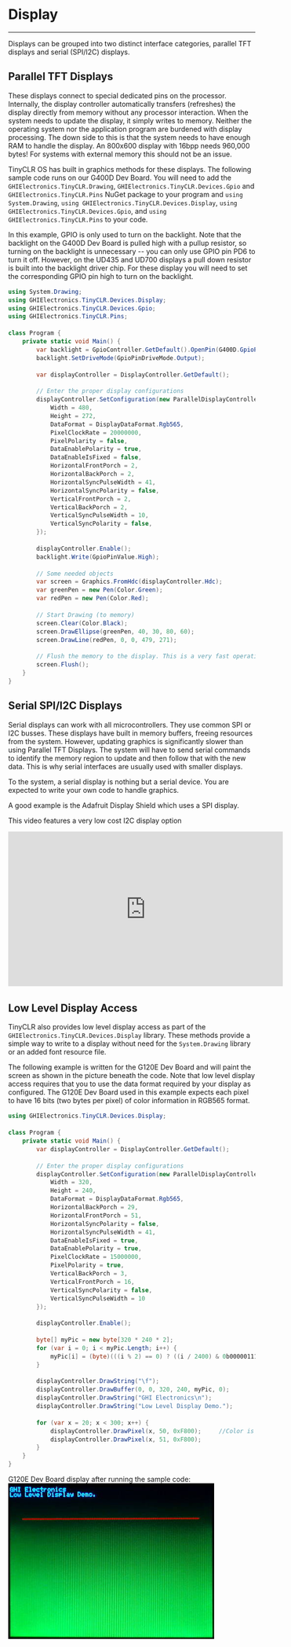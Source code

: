 # Display
---
Displays can be grouped into two distinct interface categories, parallel TFT displays and serial (SPI/I2C) displays.

## Parallel TFT Displays
These displays connect to special dedicated pins on the processor. Internally, the display controller automatically transfers (refreshes) the display directly from memory without any processor interaction. When the system needs to update the display, it simply writes to memory. Neither the operating system nor the application program are burdened with display processing. The down side to this is that the system needs to have enough RAM to handle the display. An 800x600 display with 16bpp needs 960,000 bytes! For systems with external memory this should not be an issue.

TinyCLR OS has built in graphics methods for these displays. The following sample code runs on our G400D Dev Board. You will need to add the `GHIElectronics.TinyCLR.Drawing`, `GHIElectronics.TinyCLR.Devices.Gpio` and `GHIElectronics.TinyCLR.Pins` NuGet package to your program and `using System.Drawing`, `using GHIElectronics.TinyCLR.Devices.Display`, `using GHIElectronics.TinyCLR.Devices.Gpio`, and `using GHIElectronics.TinyCLR.Pins` to your code.

In this example, GPIO is only used to turn on the backlight. Note that the backlight on the G400D Dev Board is pulled high with a pullup resistor, so turning on the backlight is unnecessary -- you can only use GPIO pin PD6 to turn it off. However, on the UD435 and UD700 displays a pull down resistor is built into the backlight driver chip. For these display you will need to set the corresponding GPIO pin high to turn on the backlight.

```csharp
using System.Drawing;
using GHIElectronics.TinyCLR.Devices.Display;
using GHIElectronics.TinyCLR.Devices.Gpio;
using GHIElectronics.TinyCLR.Pins;

class Program {
    private static void Main() {
        var backlight = GpioController.GetDefault().OpenPin(G400D.GpioPin.PD6);
        backlight.SetDriveMode(GpioPinDriveMode.Output);

        var displayController = DisplayController.GetDefault();

        // Enter the proper display configurations
        displayController.SetConfiguration(new ParallelDisplayControllerSettings {
            Width = 480,
            Height = 272,
            DataFormat = DisplayDataFormat.Rgb565,
            PixelClockRate = 20000000,
            PixelPolarity = false,
            DataEnablePolarity = true,
            DataEnableIsFixed = false,
            HorizontalFrontPorch = 2,
            HorizontalBackPorch = 2,
            HorizontalSyncPulseWidth = 41,
            HorizontalSyncPolarity = false,
            VerticalFrontPorch = 2,
            VerticalBackPorch = 2,
            VerticalSyncPulseWidth = 10,
            VerticalSyncPolarity = false,
        });

        displayController.Enable();
        backlight.Write(GpioPinValue.High);

        // Some needed objects
        var screen = Graphics.FromHdc(displayController.Hdc);
        var greenPen = new Pen(Color.Green);
        var redPen = new Pen(Color.Red);

        // Start Drawing (to memory)
        screen.Clear(Color.Black);
        screen.DrawEllipse(greenPen, 40, 30, 80, 60);
        screen.DrawLine(redPen, 0, 0, 479, 271);

        // Flush the memory to the display. This is a very fast operation.
        screen.Flush();
    }
}

```

## Serial SPI/I2C Displays
Serial displays can work with all microcontrollers. They use common SPI or I2C busses. These displays have built in memory buffers, freeing resources from the system. However, updating graphics is significantly slower than using Parallel TFT Displays. The system will have to send serial commands to identify the memory region to update and then follow that with the new data. This is why serial interfaces are usually used with smaller displays.

To the system, a serial display is nothing but a serial device. You are expected to write your own code to handle graphics.

A good example is the Adafruit Display Shield which uses a SPI display.

This video features a very low cost I2C display option

<iframe width="560" height="315" src="https://www.youtube.com/embed/CL-nSqaGVaw" frameborder="0" allowfullscreen></iframe>

## Low Level Display Access
TinyCLR also provides low level display access as part of the `GHIElectronics.TinyCLR.Devices.Display` library. These methods provide a simple way to write to a display without need for the `System.Drawing` library or an added font resource file.

The following example is written for the G120E Dev Board and will paint the screen as shown in the picture beneath the code. Note that low level display access requires that you to use the data format required by your display as configured. The G120E Dev Board used in this example expects each pixel to have 16 bits (two bytes per pixel) of color information in RGB565 format.

```csharp
using GHIElectronics.TinyCLR.Devices.Display;

class Program {
    private static void Main() {
        var displayController = DisplayController.GetDefault();

        // Enter the proper display configurations
        displayController.SetConfiguration(new ParallelDisplayControllerSettings {
            Width = 320,
            Height = 240,
            DataFormat = DisplayDataFormat.Rgb565,
            HorizontalBackPorch = 29,
            HorizontalFrontPorch = 51,
            HorizontalSyncPolarity = false,
            HorizontalSyncPulseWidth = 41,
            DataEnableIsFixed = true,
            DataEnablePolarity = true,
            PixelClockRate = 15000000,
            PixelPolarity = true,
            VerticalBackPorch = 3,
            VerticalFrontPorch = 16,
            VerticalSyncPolarity = false,
            VerticalSyncPulseWidth = 10
        });

        displayController.Enable();

        byte[] myPic = new byte[320 * 240 * 2];
        for (var i = 0; i < myPic.Length; i++) {
            myPic[i] = (byte)(((i % 2) == 0) ? ((i / 2400) & 0b00000111) << 5 : i / 19200);
        }

        displayController.DrawString("\f");
        displayController.DrawBuffer(0, 0, 320, 240, myPic, 0);
        displayController.DrawString("GHI Electronics\n");
        displayController.DrawString("Low Level Display Demo.");

        for (var x = 20; x < 300; x++) {
            displayController.DrawPixel(x, 50, 0xF800);     //Color is 31,0,0 (RGB565).
            displayController.DrawPixel(x, 51, 0xF800);
        }
    }
}

```

G120E Dev Board display after running the sample code:
![Low Level Display Sample](images/low-level-display-sample.jpg)
